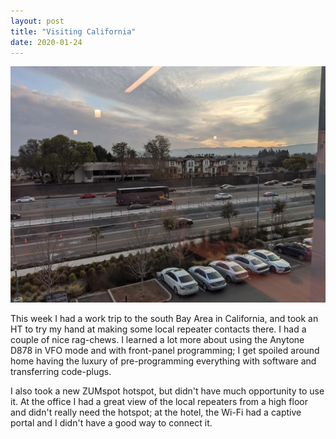 ```yaml
---
layout: post
title: "Visiting California"
date: 2020-01-24
---
```


![View of a Sunnyvale highway](/assets/2020-01-23-sunnyvale.jpg)

This week I had a work trip to the south Bay Area in California, and took an HT to try my hand at
making some local repeater contacts there. I had a couple of nice rag-chews. I learned a lot more
about using the Anytone D878 in VFO mode and with front-panel programming; I get spoiled around home
having the luxury of pre-programming everything with software and transferring code-plugs.

I also took a new ZUMspot hotspot, but didn't have much opportunity to use it. At the office I had a
great view of the local repeaters from a high floor and didn't really need the hotspot; at the
hotel, the Wi-Fi had a captive portal and I didn't have a good way to connect it.
